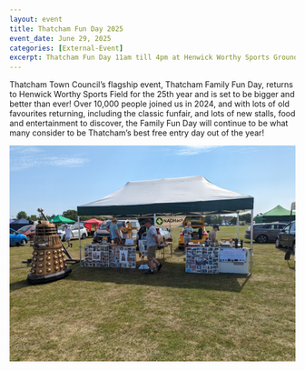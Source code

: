 ```yaml
---
layout: event
title: Thatcham Fun Day 2025
event_date: June 29, 2025
categories: [External-Event]
excerpt: Thatcham Fun Day 11am till 4pm at Henwick Worthy Sports Ground 
---
```


Thatcham Town Council’s flagship event, Thatcham Family Fun Day, returns to Henwick Worthy Sports Field for the 25th year and is set to be bigger and better than ever! Over 10,000 people joined us in 2024, and with lots of old favourites returning, including the classic funfair, and lots of new stalls, food and entertainment to discover, the Family Fun Day will continue to be what many consider to be Thatcham’s best free entry day out of the year!

![](/images/family-fun-23.png)
